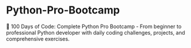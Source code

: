 # Python-Pro-Bootcamp
🐍 100 Days of Code: Complete Python Pro Bootcamp - From beginner to professional Python developer with daily coding challenges, projects, and comprehensive exercises.
